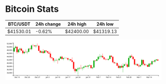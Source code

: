# Bitcoin Stats

BTC/USDT|24h change|24h high|24h low|
|---|---|---|---|
|$41530.01|-0.62%|$42400.00|$41319.13|

<img src="./chart.svg">
